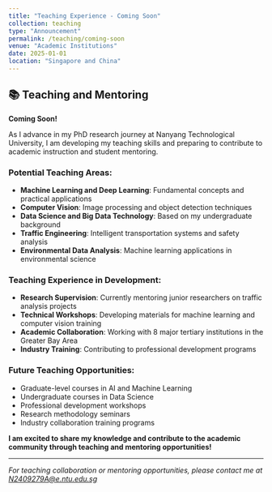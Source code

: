 ```yaml
---
title: "Teaching Experience - Coming Soon"
collection: teaching
type: "Announcement"
permalink: /teaching/coming-soon
venue: "Academic Institutions"
date: 2025-01-01
location: "Singapore and China"
---
```


## 📚 Teaching and Mentoring

**Coming Soon!**

As I advance in my PhD research journey at Nanyang Technological University, I am developing my teaching skills and preparing to contribute to academic instruction and student mentoring.

### Potential Teaching Areas:
- **Machine Learning and Deep Learning**: Fundamental concepts and practical applications
- **Computer Vision**: Image processing and object detection techniques
- **Data Science and Big Data Technology**: Based on my undergraduate background
- **Traffic Engineering**: Intelligent transportation systems and safety analysis
- **Environmental Data Analysis**: Machine learning applications in environmental science

### Teaching Experience in Development:
- **Research Supervision**: Currently mentoring junior researchers on traffic analysis projects
- **Technical Workshops**: Developing materials for machine learning and computer vision training
- **Academic Collaboration**: Working with 8 major tertiary institutions in the Greater Bay Area
- **Industry Training**: Contributing to professional development programs

### Future Teaching Opportunities:
- Graduate-level courses in AI and Machine Learning
- Undergraduate courses in Data Science
- Professional development workshops
- Research methodology seminars
- Industry collaboration training programs

**I am excited to share my knowledge and contribute to the academic community through teaching and mentoring opportunities!**

---
*For teaching collaboration or mentoring opportunities, please contact me at N2409279A@e.ntu.edu.sg*